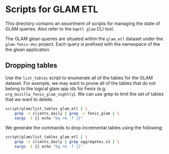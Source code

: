 # Scripts for GLAM ETL

This directory contains an assortment of scripts for managing the state of GLAM
queries. Also refer to the `bqetl glam` CLI tool.

The GLAM glean queries are situated within the `glam_etl` dataset under the
`glam-fenix-dev` project. Each query is prefixed with the namespace of the the
glean application.

## Dropping tables

Use the `list_tables` script to enumerate all of the tables for the GLAM
dataset. For example, we may want to prune all of the tables that do not belong
to the logical glam app ids for Fenix (e.g. `org_mozilla_fenix_glam_nightly`).
We can use grep to limit the set of tables that we want to delete.

```bash
script/glam/list_tables glam_etl | \
    grep -v clients_daily | grep -v fenix_glam | \
    xargs -I {} echo "bq rm -f {}"
```

We generate the commands to drop incremental tables using the following:

```bash
script/glam/list_tables glam_etl | \
    grep -v clients_daily | grep aggregates_v1 | \
    xargs -I {} echo "bq rm -f {}"
```
